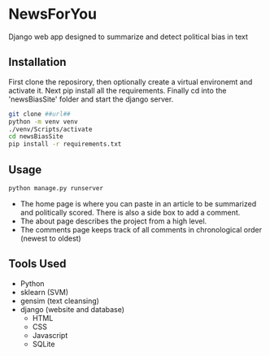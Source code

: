 # NewsForYou
Django web app designed to summarize and detect political bias in text

## Installation
First clone the reposirory, then optionally create a virtual environemt and activate it. Next pip install all the requirements. Finally cd into the 'newsBiasSite' folder and start the django server.

```bash
git clone ##url##
python -m venv venv 
./venv/Scripts/activate
cd newsBiasSite
pip install -r requirements.txt
```

## Usage
```bash
python manage.py runserver
```
- The home page is where you can paste in an article to be summarized and politically scored. There is also a side box to add a comment.
- The about page describes the project from a high level. 
- The comments page keeps track of all comments in chronological order (newest to oldest)

## Tools Used
- Python 
- sklearn (SVM)
- gensim (text cleansing)
- django (website and database)
    - HTML
    - CSS
    - Javascript
    - SQLite